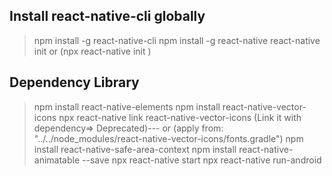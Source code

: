## Install react-native-cli globally

> npm install -g react-native-cli
> npm install -g react-native
> react-native init <ProjectName> or (npx react-native init <ProjectName>)

## Dependency Library

> npm install react-native-elements
> npm install react-native-vector-icons
> npx react-native link react-native-vector-icons (Link it with dependency=> Deprecated)---
> or (apply from: "../../node_modules/react-native-vector-icons/fonts.gradle")
> npm install react-native-safe-area-context
> npm install react-native-animatable --save
> npx react-native start
> npx react-native run-android
